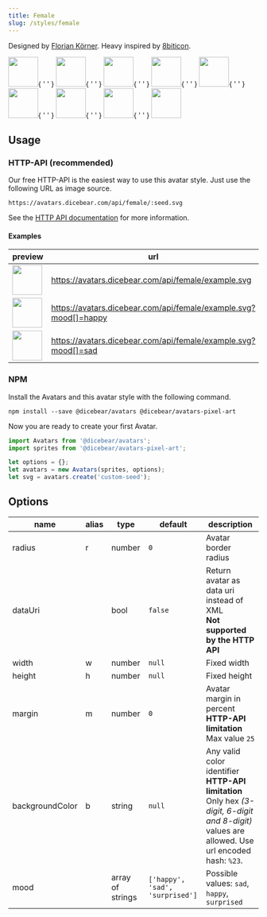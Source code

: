 ```yaml
---
title: Female
slug: /styles/female
---
```


Designed by <a href="https://github.com/FlorianKoerner">Florian Körner</a>. Heavy inspired by
[8biticon](https://github.com/matveyco/8biticon).

<p>
    <img src="https://avatars.dicebear.com/api/female/Sean%20Moore.svg" width="60" />{ ' ' }
    <img src="https://avatars.dicebear.com/api/female/Lionel%20Quinn.svg" width="60" />{ ' ' }
    <img src="https://avatars.dicebear.com/api/female/Lydia%20Ellis.svg" width="60" />{ ' ' }
    <img src="https://avatars.dicebear.com/api/female/Bryan%20Phelps.svg" width="60" />{ ' ' }
    <img src="https://avatars.dicebear.com/api/female/Ronald%20Frank.svg" width="60" />{ ' ' }
    <img src="https://avatars.dicebear.com/api/female/Annette%20Klein.svg" width="60" />{ ' ' }
    <img src="https://avatars.dicebear.com/api/female/Brent%20Hill.svg" width="60" />{ ' ' }
    <img src="https://avatars.dicebear.com/api/female/Stanley%20Newman.svg" width="60" />{ ' ' }
    <img src="https://avatars.dicebear.com/api/female/Grace%20Singleton.svg" width="60" />
</p>

## Usage

### HTTP-API (recommended)

Our free HTTP-API is the easiest way to use this avatar style. Just use the following URL as image source.

    https://avatars.dicebear.com/api/female/:seed.svg

See the [HTTP API documentation](/docs/http-api) for more information.

#### Examples

| preview                                                                                   | url                                                              |
| ----------------------------------------------------------------------------------------- | ---------------------------------------------------------------- |
| <img src="https://avatars.dicebear.com/api/female/example.svg" width="60" />              | https://avatars.dicebear.com/api/female/example.svg              |
| <img src="https://avatars.dicebear.com/api/female/example.svg?mood[]=happy" width="60" /> | https://avatars.dicebear.com/api/female/example.svg?mood[]=happy |
| <img src="https://avatars.dicebear.com/api/female/example.svg?mood[]=sad" width="60" />   | https://avatars.dicebear.com/api/female/example.svg?mood[]=sad   |

### NPM

Install the Avatars and this avatar style with the following command.

    npm install --save @dicebear/avatars @dicebear/avatars-pixel-art

Now you are ready to create your first Avatar.

```js
import Avatars from '@dicebear/avatars';
import sprites from '@dicebear/avatars-pixel-art';

let options = {};
let avatars = new Avatars(sprites, options);
let svg = avatars.create('custom-seed');
```

## Options

| name            | alias | type             | default                         | description                                                                                                                                         |
| --------------- | ----- | ---------------- | ------------------------------- | --------------------------------------------------------------------------------------------------------------------------------------------------- |
| radius          | r     | number           | `0`                             | Avatar border radius                                                                                                                                |
| dataUri         |       | bool             | `false`                         | Return avatar as data uri instead of XML <br /> **Not supported by the HTTP API**                                                                   |
| width           | w     | number           | `null`                          | Fixed width                                                                                                                                         |
| height          | h     | number           | `null`                          | Fixed height                                                                                                                                        |
| margin          | m     | number           | `0`                             | Avatar margin in percent<br /> **HTTP-API limitation** Max value `25`                                                                               |
| backgroundColor | b     | string           | `null`                          | Any valid color identifier<br /> **HTTP-API limitation** Only hex _(3-digit, 6-digit and 8-digit)_ values are allowed. Use url encoded hash: `%23`. |
| mood            |       | array of strings | `['happy', 'sad', 'surprised']` | Possible values: `sad`, `happy`, `surprised`                                                                                                        |
